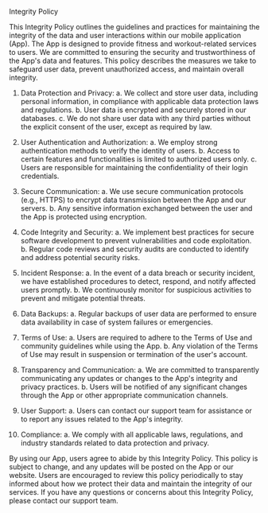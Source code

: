 Integrity Policy

This Integrity Policy outlines the guidelines and practices for maintaining the integrity of the data and user interactions within our mobile application (App). The App is designed to provide fitness and workout-related services to users. We are committed to ensuring the security and trustworthiness of the App's data and features. This policy describes the measures we take to safeguard user data, prevent unauthorized access, and maintain overall integrity.

1. Data Protection and Privacy:
   a. We collect and store user data, including personal information, in compliance with applicable data protection laws and regulations.
   b. User data is encrypted and securely stored in our databases.
   c. We do not share user data with any third parties without the explicit consent of the user, except as required by law.

2. User Authentication and Authorization:
   a. We employ strong authentication methods to verify the identity of users.
   b. Access to certain features and functionalities is limited to authorized users only.
   c. Users are responsible for maintaining the confidentiality of their login credentials.

3. Secure Communication:
   a. We use secure communication protocols (e.g., HTTPS) to encrypt data transmission between the App and our servers.
   b. Any sensitive information exchanged between the user and the App is protected using encryption.

4. Code Integrity and Security:
   a. We implement best practices for secure software development to prevent vulnerabilities and code exploitation.
   b. Regular code reviews and security audits are conducted to identify and address potential security risks.

5. Incident Response:
   a. In the event of a data breach or security incident, we have established procedures to detect, respond, and notify affected users promptly.
   b. We continuously monitor for suspicious activities to prevent and mitigate potential threats.

6. Data Backups:
   a. Regular backups of user data are performed to ensure data availability in case of system failures or emergencies.

7. Terms of Use:
   a. Users are required to adhere to the Terms of Use and community guidelines while using the App.
   b. Any violation of the Terms of Use may result in suspension or termination of the user's account.

8. Transparency and Communication:
   a. We are committed to transparently communicating any updates or changes to the App's integrity and privacy practices.
   b. Users will be notified of any significant changes through the App or other appropriate communication channels.

9. User Support:
   a. Users can contact our support team for assistance or to report any issues related to the App's integrity.

10. Compliance:
    a. We comply with all applicable laws, regulations, and industry standards related to data protection and privacy.

By using our App, users agree to abide by this Integrity Policy. This policy is subject to change, and any updates will be posted on the App or our website. Users are encouraged to review this policy periodically to stay informed about how we protect their data and maintain the integrity of our services. If you have any questions or concerns about this Integrity Policy, please contact our support team.
